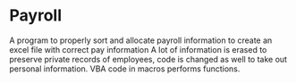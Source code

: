 # Payroll
A program to properly sort and allocate payroll information to create an excel file with correct pay information
A lot of information is erased to preserve private records of employees, code is changed as well to take out personal information. 
VBA code in macros performs functions.
